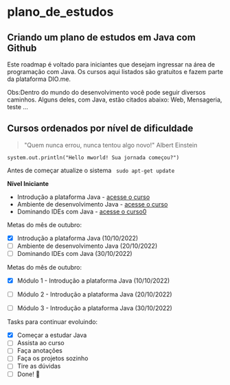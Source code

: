 # plano_de_estudos

## Criando um plano de estudos em Java com Github

Este roadmap é voltado para iniciantes que desejam ingressar na área de programação com Java. Os cursos aqui listados são gratuitos e fazem parte da plataforma DIO.me. 

Obs:Dentro do mundo do desenvolvimento você pode seguir diversos caminhos. Alguns deles, com Java, estão citados abaixo: Web, Mensageria, teste ...

<!--
![roadmap_java](https://user-images.githubusercontent.com/81716096/194963829-d7e37ba4-0a4f-4ae1-8cc7-0977e163c9e4.png)
-->

## Cursos ordenados por nível de dificuldade

> "Quem nunca errou, nunca tentou algo novo!" Albert Einstein


`` system.out.println("Hello mworld! Sua jornada começou?") `` 

Antes de começar atualize o sistema
`` sudo apt-get update``



**Nível Iniciante**

- Introdução a plataforma Java - [acesse o curso](https://web.dio.me/course/introducao-ao-ecossistema-e-documentacao-java/learning/54e1ad91-8842-4065-bc89-37329f54f0cd)
- Ambiente de desenvolvimento Java - [acesse o curso](https://web.dio.me/course/configurando-ambiente-de-desenvolvimento-java-no-linux/learning/0668bbda-e32e-44bc-9100-d9dd781bdf8f)
- Dominando IDEs com Java - [acesse o curso0](https://web.dio.me/course/dominando-ides-java/learning/b0f1ae39-6af7-4a2c-8fc2-c73ae8463c84)

Metas do mês de outubro: 
- [X] Introdução a plataforma Java (10/10/2022)
- [ ] Ambiente de desenvolvimento Java (20/10/2022)
- [ ] Dominando IDEs com Java  (30/10/2022)

Metas do mês de outubro: 
- [X] Módulo 1 - Introdução a plataforma Java (10/10/2022)
- [ ] Módulo 2 - Introdução a plataforma Java (20/10/2022)
- [ ] Módulo 3 - Introdução a plataforma Java (30/10/2022)


Tasks para continuar evoluindo:

- [x] Começar a estudar Java
- [ ] Assista ao curso
- [ ] Faça anotações
- [ ] Faça os projetos sozinho
- [ ] Tire as dúvidas
- [ ] Done! 🎉
